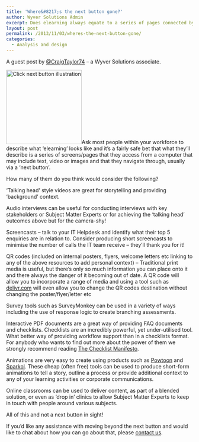 ```yaml
---
title: 'Where&#8217;s the next button gone?'
author: Wyver Solutions Admin
excerpt: Does elearning always equate to a series of pages connected by next and previous buttons? In this post Craig Taylor explores alternative forms of elearning, without a next button in sight!
layout: post
permalink: /2013/11/03/wheres-the-next-button-gone/
categories:
  - Analysis and design
---
```

A guest post by <a href="https://twitter.com/CraigTaylor74" target="_blank">@CraigTaylor74</a> &#8211; a Wyver Solutions associate.

<p dir="ltr">
  <img class="alignright  wp-image-895" alt="Click next button illustration" src="http://www.wyversolutions.co.uk/cms/wp-content/uploads/2013/11/click_next.png" width="204" height="200" />Ask most people within your workforce to describe what &#8216;elearning&#8217; looks like and it&#8217;s a fairly safe bet that what they&#8217;ll describe is a series of screens/pages that they access from a computer that may include text, video or images and that they navigate through, usually via a &#8216;next button&#8217;.
</p>

<p dir="ltr">
  How many of them do you think would consider the following?
</p>

<p dir="ltr">
  &#8216;Talking head&#8217; style videos are great for storytelling and providing &#8216;background&#8217; context.
</p>

<p dir="ltr">
  Audio interviews can be useful for conducting interviews with key stakeholders or Subject Matter Experts or for achieving the &#8216;talking head&#8217; outcomes above but for the camera-shy!
</p>

<p dir="ltr">
  Screencasts &#8211; talk to your IT Helpdesk and identify what their top 5 enquiries are in relation to. Consider producing short screencasts to minimise the number of calls the IT team receive &#8211; they&#8217;ll thank you for it!
</p>

<p dir="ltr">
  QR codes (included on internal posters, flyers, welcome letters etc linking to any of the above resources to add personal context) &#8211; Traditional print media is useful, but there&#8217;s only so much information you can place onto it and there always the danger of it becoming out of date. A QR code will allow you to incorporate a range of media and using a tool such as <a href="http://delivr.com/">delivr.com</a> will even allow you to change the QR codes destination without changing the poster/flyer/letter etc
</p>

<p dir="ltr">
  Survey tools such as SurveyMonkey can be used in a variety of ways including the use of response logic to create branching assessments.
</p>

<p dir="ltr">
  Interactive PDF documents are a great way of providing FAQ documents and checklists. Checklists are an incredibly powerful, yet under-utilised tool. What better way of providing workflow support than in a checklists format. For anybody who wants to find out more about the power of them we strongly recommend reading <a href="http://www.amazon.co.uk/Checklist-Manifesto-How-Things-Right/dp/1846683149">The Checklist Manifesto</a>.
</p>

<p dir="ltr">
  Animations are very easy to create using products such as <a href="http://www.powtoon.com/">Powtoon</a> and <a href="http://www.sparkol.com/">Sparkol</a>. These cheap (often free) tools can be used to produce short-form animations to tell a story, outline a process or provide additional context to any of your learning activities or corporate communications.
</p>

<p dir="ltr">
  Online classrooms can be used to deliver content, as part of a blended solution, or even as &#8216;drop in&#8217; clinics to allow Subject Matter Experts to keep in touch with people around various subjects.
</p>

<p dir="ltr">
  All of this and not a next button in sight!
</p>

If you’d like any assistance with moving beyond the next button and would like to chat about how you can go about that, please [contact us][1].

 [1]: http://www.wyversolutions.co.uk/cms/contact-us/